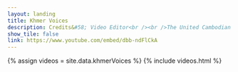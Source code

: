 ```yaml
---
layout: landing
title: Khmer Voices
description: Credits&#58; Video Editor<br /><br />The United Cambodian Community had the honor of listening to the stories of community leaders. In some cases, stories shared for the first time in the interview, calling up what was hidden deep within to survive the war or genocide or of struggles in a new country. We wanted to show the beauty and richness in these words and the joy - from sharing - and the pain - from remembering - mixed together to nourish Cambodian American culture in Long Beach, CA.<br /><br />https://ucclb.org/
show_tile: false
link: https://www.youtube.com/embed/dbb-ndFlCkA
---
```

{% assign videos = site.data.khmerVoices %}
{% include videos.html %}
